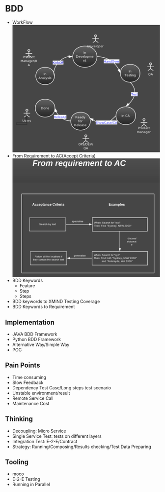 # BDD 

- WorkFlow 
![img](WorkFlow_dev_qa.png)
- From Requirement to AC(Accept Criteria)
![img](Requirement_AC.png)
- BDD Keywords
    * Feature
    * Step
    * Steps
- BDD keywords to XMIND Testing Coverage
- BDD Keywords to Requirement


## Implementation

- JAVA BDD Framework
- Python BDD Framework 
- Alternative Way/Simple Way
- POC

## Pain Points

- Time consuming
- Slow Feedback
- Dependency Test Case/Long steps test scenario
- Unstable environment/result
- Remote Service Call
- Maintenance Cost

## Thinking

- Decoupling: Micro Service
- Single Service Test: tests on different layers
- Integration Test: E-2-E/Contract
- Strategy: Running/Composing/Results checking/Test Data Preparing

## Tooling

- moco
- E-2-E Testing
- Running in Parallel
